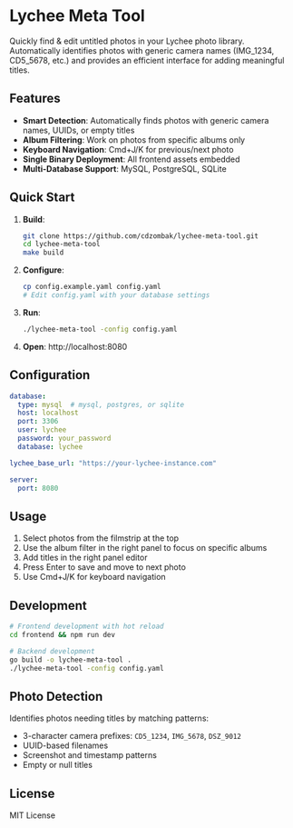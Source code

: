 # Lychee Meta Tool

Quickly find & edit untitled photos in your Lychee photo library. Automatically identifies photos with generic camera names (IMG_1234, CD5_5678, etc.) and provides an efficient interface for adding meaningful titles.

## Features

- **Smart Detection**: Automatically finds photos with generic camera names, UUIDs, or empty titles
- **Album Filtering**: Work on photos from specific albums only
- **Keyboard Navigation**: Cmd+J/K for previous/next photo
- **Single Binary Deployment**: All frontend assets embedded
- **Multi-Database Support**: MySQL, PostgreSQL, SQLite

## Quick Start

1. **Build**:
   ```bash
   git clone https://github.com/cdzombak/lychee-meta-tool.git
   cd lychee-meta-tool
   make build
   ```

2. **Configure**:
   ```bash
   cp config.example.yaml config.yaml
   # Edit config.yaml with your database settings
   ```

3. **Run**:
   ```bash
   ./lychee-meta-tool -config config.yaml
   ```

4. **Open**: http://localhost:8080

## Configuration

```yaml
database:
  type: mysql  # mysql, postgres, or sqlite
  host: localhost
  port: 3306
  user: lychee
  password: your_password
  database: lychee

lychee_base_url: "https://your-lychee-instance.com"

server:
  port: 8080
```

## Usage

1. Select photos from the filmstrip at the top
2. Use the album filter in the right panel to focus on specific albums
3. Add titles in the right panel editor
4. Press Enter to save and move to next photo
5. Use Cmd+J/K for keyboard navigation

## Development

```bash
# Frontend development with hot reload
cd frontend && npm run dev

# Backend development
go build -o lychee-meta-tool .
./lychee-meta-tool -config config.yaml
```

## Photo Detection

Identifies photos needing titles by matching patterns:
- 3-character camera prefixes: `CD5_1234`, `IMG_5678`, `DSZ_9012`
- UUID-based filenames
- Screenshot and timestamp patterns
- Empty or null titles

## License

MIT License